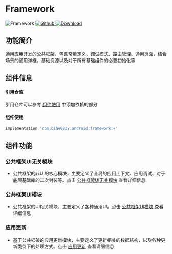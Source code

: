 # Framework

![Framework](https://img.shields.io/badge/AndroidAppFactory-Framework-brightgreen)
[ ![Github](https://img.shields.io/badge/Github-Framework-brightgreen?style=social) ](https://github.com/bihe0832/AndroidAppFactory/tree/master/Framework)
[ ![Download](https://api.bintray.com/packages/bihe0832/android/framework/images/download.svg) ](https://bintray.com/bihe0832/android/framework/_latestVersion)

## 功能简介

通用应用开发的公共框架，包含常量定义、调试模式、路由管理、通用页面，结合场景的通用弹框，基础资源以及对于所有基础组件的必要初始化等

## 组件信息

#### 引用仓库

引用仓库可以参考 [组件使用](./../start.md) 中添加依赖的部分

#### 组件使用

```groovy
implementation 'com.bihe0832.android:framework:+'
```

## 组件功能

### 公共框架UI无关模块

- 公共框架的非UI的核心模块，主要定义了全局的应用上下文、应用调试、对于底层基础库的二次封装等。点击 [公共框架UI无关模块](./framework/framework-noui.md) 查看详细信息

### 公共框架UI模块

- 公共框架的UI相关模块，主要定义了各种通用UI。点击 [公共框架UI模块](./framework/framework-ui.md) 查看详细信息

### 应用更新

- 基于公共框架的应用更新模块，主要定义了更新相关的数据结构，以及各种更新类型下的处理方式。点击 [应用更新](./framework/framework-update.md) 查看详细信息
